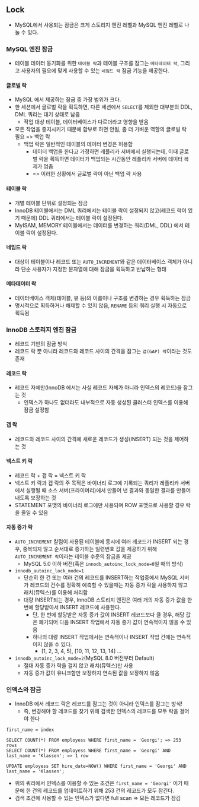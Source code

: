 ## Lock
 - MySQL에서 사용되는 잠금은 크게 스토리지 엔진 레벨과 MySQL 엔진 레벨로 나눌 수 있다.

### MySQL 엔진 잠금
 - 테이블 데이터 동기화를 위한 `테이블 락`과 테이블 구조를 잠그는 `메타데이터 락`, 그리고 사용자의 필요에 맞게 사용할 수 있는 `네임드 락` 잠금 기능을 제공한다.

#### 글로벌 락
 - MySQL 에서 제공하는 잠금 중 가장 범위가 크다.
 - 한 세션에서 글로벌 락을 획득하면, 다른 세션에서 `SELECT`를 제외한 대부분의 DDL, DML 쿼리는 대기 상태로 남음
   - 작업 대상 테이블, 데이터베이스가 다르더라고 영향을 받음
 - 모든 작업을 중지시키기 때문에 함부로 하면 안됨, 좀 더 가벼운 역할의 글로벌 락 필요 => 백업 락
   - 백업 락은 일반적인 테이블의 데이터 변경은 허용함
     - 데이터 백업을 한다고 가정하면 레플리카 서버에서 실행되는데, 이때 글로벌 락을 획득하면 데이터가 백업되는 시간동안 레플리카 서버에 데이터 복제가 멈춤
     - => 이러한 상황에서 글로벌 락이 아닌 백업 락 사용

#### 테이블 락
 - 개별 테이블 단위로 설정되는 잠금
 - InnoDB 테이블에서는 DML 쿼리에서는 테이블 락이 설정되지 않고(레코드 락이 있기 때문에) DDL 쿼리에서는 테이블 락이 설정된다.
 - MyISAM, MEMORY 테이블에서는 데이터를 변경하는 쿼리(DML, DDL) 에서 테이블 락이 설정된다.

#### 네임드 락
 - 대상이 테이블이나 레코드 또는 `AUTO_INCREMENT`와 같은 데이터베이스 객체가 아니라 단순 사용자가 지정한 문자열에 대해 잠금을 획득하고 반납하는 형태

#### 메타데이터 락
 - 데이터베이스 객체(테이블, 뷰 등)의 이름이나 구조를 변경하는 경우 획득하는 잠금
 - 명시적으로 획득하거나 해제할 수 있지 않음, `RENAME` 등의 쿼리 실행 시 자동으로 획득됨

### InnoDB 스토리지 엔진 잠금
 - 레코드 기반의 잠금 방식
 - 레코드 락 뿐 아니라 레코드와 레코드 사이의 간격을 잠그는 `갭(GAP) 락`이라는 것도 존재

#### 레코드 락
 - 레코드 자체만(InnoDB 에서는 사실 레코드 자체가 아니라 인덱스의 레코드)을 잠그는 것
   - 인덱스가 하나도 없더라도 내부적으로 자동 생성된 클러스터 인덱스를 이용해 잠금 설정함

#### 갭 락
 - 레코드와 레코드 사이의 간격에 새로운 레코드가 생성(INSERT) 되는 것을 제어하는 것

#### 넥스트 키 락
 - 레코드 락 + 갭 락 = 넥스트 키 락
 - 넥스트 키 락과 갭 락의 주 목적은 바이너리 로그에 기록되는 쿼리가 레플리카 서버에서 실행될 때 소스 서버(프라이머리)에서 만들어 낸 결과와 동일한 결과를 만들어내도록 보장하는 것
 - STATEMENT 포맷의 바이너리 로그에만 사용되며 ROW 포맷으로 사용할 경우 락을 줄일 수 있음

#### 자동 증가 락
 - `AUTO_INCREMENT` 칼럼이 사용된 테이블에 동시에 여러 레코드가 INSERT 되는 경우, 중복되지 않고 순서대로 증가하는 일련번호 값을 제공하기 위해 `AUTO_INCREMENT 락`이라는 테이블 수준의 잠금을 제공
   - MySQL 5.0 이하 버전(혹은 `innodb_autoinc_lock_mode=0`일 때의 방식)
 - `innodb_autoinc_lock_mode=1`
   - 단순히 한 건 또는 여러 건의 레코드를 INSERT하는 작업중에서 MySQL 서버가 레코드의 건수를 정확히 예측할 수 있을때는 자동 증가 락을 사용하지 않고 래치(뮤텍스)를 이용해 처리함
   - 대량 INSERT되는 경우, InnoDB 스토리지 엔진은 여러 개의 자동 증가 값을 한 번에 할당받아서 INSERT 레코드에 사용한다.
     - 단, 한 번에 할당받은 자동 증가 값이 INSERT 레코드보다 클 경우, 해당 값은 폐기되어 다음 INSERT 작업에서 자동 증가 값이 연속적이지 않을 수 있음
     - 하나의 대량 INSERT 작업에서는 연속적이나 INSERT 작업 간에는 연속적이지 않을 수 있다.
       - [1, 2, 3, 4, 5], [10, 11, 12, 13, 14] ... 
 - `innodb_autoinc_lock_mode=2`(MySQL 8.0 버전부터 Default)
   - 절대 자동 증가 락을 걸지 않고 래치(뮤텍스)만 사용 
   - 자동 증가 값이 유니크함만 보장하지 연속된 값을 보장하지 않음

### 인덱스와 잠금
 - InnoDB 에서 레코드 락은 레코드를 잠그는 것이 아니라 인덱스를 잠그는 방식!
   - 즉, 변경해야 할 레코드를 찾기 위해 검색한 인덱스의 레코드를 모두 락을 걸어야 한다
```
first_name = index

SELECT COUNT(*) FROM employess WHERE first_name = 'Georgi'; => 253 rows
SELECT COUNT(*) FROM employess WHERE first_name = 'Georgi' AND last_name = 'Klassen'; => 1 row

UPDATE employess SET hire_date=NOW() WHERE first_name = 'Georgi' AND last_name = 'Klassen';
```
 - 위의 쿼리에서 인덱스를 이용할 수 있는 조건은 `first_name = 'Georgi'` 이기 때문에 한 건의 레코드를 업데이트하기 위해 253 건의 레코드가 모두 잠긴다.
 - 검색 조건에 사용할 수 있는 인덱스가 없다면 full scan => 모든 레코드가 잠김